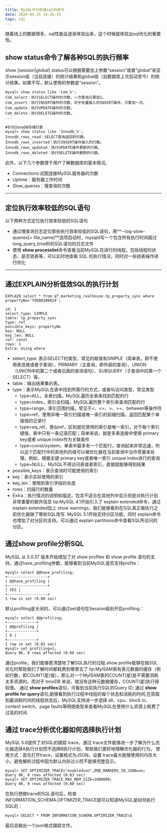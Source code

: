 ```yaml
---
title: MySQL中分析慢sql的命令
date: 2020-05-25 19:26:15
tags: sql
---
```

随着线上的数据增多，sql性能会逐渐体现出来，这个时候就体现出sql优化的重要性。
<!--more-->
## show status命令了解各种SQL的执行频率
show [session|global] status可以根据需要加上参数“session”或者“global”来显示session级（当前连接）的统计结果和global级（自数据库上次启动至今）的统计结果。如果不写，默认使用的参数是“session”。
```
mysql> show status like 'Com_%';
Com_select：执行SELECT操作的次数，一次查询只累加1。
Com_insert：执行INSERT操作的次数，对于批量插入的INSERT操作，只累加一次。
Com_update：执行UPDATE操作的次数。
Com_delete：执行DELETE操作的次数。
...
 
#针对InnoDB存储引擎
mysql> show status like 'Innodb_%';
Innodb_rows_read：SELECT查询返回的行数。
Innodb_rows_inserted：执行INSERT操作插入的行数。
Innodb_rows_updated：执行UPDATE操作更新的行数。
Innodb_rows_deleted：执行DELETE操作删除的行数。
```
此外，以下几个参数便于用户了解数据库的基本情况。
* Connections:试图连接MySQL服务器的次数
* Uptime：服务器工作时间
* Slow_queries：慢查询的次数
---

## 定位执行效率较低的SQL语句
以下两种方式定位执行效率较低的SQL语句
* 通过慢查询日志定位那些执行效率较低的SQL语句，用**--log-slow-queries[= file_name]**选项启动时，mysqld写一个包含所有执行时间超过long_query_time秒的SQL语句的日志文件
* 使用 **show processlist**命令查看当前MySQL在进行的线程，包括线程的状态、是否锁表等，可以实时地查看 SQL 的执行情况，同时对一些锁表操作进行优化
---

## 通过EXPLAIN分析低效SQL的执行计划
```
EXPLAIN select * from qf_marketing_realhouse.tp_property_sync where propertyNo='YXEB0100024';
 
id: 1
select_type: SIMPLE
table: tp_property_sync
type: ref   
possible_keys: propertyNo   
key: NULL
key_len: NULL
ref: const   
rows: 1
Extra: Using where
```
*	select_type: 表示SELECT的类型，常见的取值有SIMPLE（简单表，即不使用表连接或者子查询）、PRIMARY（主查询，即外层的查询）、UNION（UNION中的第二个或者后面的查询语句）、SUBQUERY（子查询中的第一个SELECT）等。
*	table：输出结果集的表。
*	type：表示MySQL在表中找到所需行的方式，或者叫访问类型，常见类型
	*	type=ALL，全表扫描，MySQL遍历全表来找到匹配的行
	*	type=index，索引全扫描，MySQL遍历整个索引来查询匹配的行
	*	type=range，索引范围扫描，常见于<、<=、>、>=、between等操作符
	*	type=ref，使用非唯一索引扫描或唯一索引的前缀扫描，返回匹配某个单独值的记录行
	*	type=eq_ref，类似ref，区别就在使用的索引是唯一索引，对于每个索引键值，表中只有一条记录匹配；简单来说，就是多表连接中使用 primary key或者 unique index作为关联条件
	*	type=const/system，单表中最多有一个匹配行，查询起来非常迅速，所以这个匹配行中的其他列的值可以被优化器在当前查询中当作常量来处理，例如，根据主键 primary key或者唯一索引 unique index进行的查询
	*	type=NULL，MySQL不用访问表或者索引，直接就能够得到结果
*	possible_keys：表示查询时可能使用的索引
*	key：表示实际使用的索引
*	key_len：使用到索引字段的长度
*	rows：扫描行的数量
*	Extra：执行情况的说明和描述，包含不适合在其他列中显示但是对执行计划非常重要的额外信息
tip:MySQL 4.1开始引入了 explain extended命令，通过 explain extended加上 show warnings，我们能够看到在SQL真正被执行之前优化器做了哪些SQL改写.
    MySQL 5.1开始支持分区功能，同时 explain命令也增加了对分区的支持。可以通过 explain partitions命令查看SQL所访问的分区。


## 通过show profile分析SQL
MySQL 从 5.0.37 版本开始增加了对 show profiles 和 show profile 语句的支持。通过have_profiling参数，能够看到当前MySQL是否支持profile：
```
mysql> select @@have_profiling;
+------------------+
| @@have_profiling |
+------------------+
| YES |
+------------------+
1 row in set (0.00 sec)
```
默认profiling是关闭的，可以通过set语句在Session级别开启profiling：
```
mysql> select @@profiling;
+-------------+
| @@profiling |
+-------------+
| 0 |
+-------------+
1 row in set (0.02 sec)
mysql> set profiling=1;
Query OK, 0 rows affected (0.00 sec)
```
通过profile，我们能够更清楚地了解SQL执行的过程.show profile能够在做SQL优化时帮助我们了解时间都耗费到哪里去了
tip:MyISAM表有表元数据的缓存（例如行数，即COUNT(星)值），那么对一个MyISAM表的COUNT(星)是不需要消耗太多资源的，而对于 InnoDB 来说，就没有这种元数据缓存，COUNT(星)执行得较慢。
通过 **show profiles**语句，可看到当前执行SQL的Query ID;
通过 **show profile for query**语句,能够看到执行过程中线程的每个状态和消耗的时间,在获取到最消耗时间的线程状态后，MySQL支持进一步选择 all、cpu、block io、context switch、page faults等明细类型来查看MySQL在使用什么资源上耗费了过高的时间.

## 通过 trace分析优化器如何选择执行计划
MySQL 5.6提供了对SQL的跟踪 trace，通过 trace文件能够进一步了解为什么优化器选择A执行计划而不选择B执行计划，帮助我们更好地理解优化器的行为。
使用方式：首先打开trace，设置格式为JSON，设置 trace最大能够使用的内存大小，避免解析过程中因为默认内存过小而不能够完整显示。
```
mysql> SET OPTIMIZER_TRACE="enabled=on",END_MARKERS_IN_JSON=on;
Query OK, 0 rows affected (0.03 sec)
mysql> SET OPTIMIZER_TRACE_MAX_MEM_SIZE=1000000;
Query OK, 0 rows affected (0.00 sec)
```
在执行想做trace的SQL语句后，检查INFORMATION_SCHEMA.OPTIMIZER_TRACE就可以知道MySQL是如何执行SQL的：
```
mysql> SELECT * FROM INFORMATION_SCHEMA.OPTIMIZER_TRACE\G
```
最后会输出一个json格式跟踪文件。